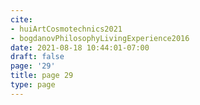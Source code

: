 ```yaml
---
cite:
- huiArtCosmotechnics2021
- bogdanovPhilosophyLivingExperience2016
date: 2021-08-18 10:44:01-07:00
draft: false
page: '29'
title: page 29
type: page
---
```


